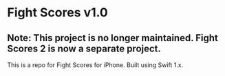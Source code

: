 # Fight Scores v1.0

## Note: This project is no longer maintained. Fight Scores 2 is now a separate project. 

This is a repo for Fight Scores for iPhone. Built using Swift 1.x.

